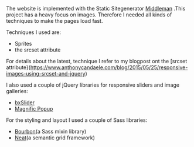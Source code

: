 
The website is implemented with the Static Sitegenerator [Middleman](https://middlemanapp.com/) .This project has a heavy focus on images. Therefore I needed all kinds of techniques to make the pages load fast.

Techniques I used are:

* Sprites
* the srcset attribute

For details about the latest, technique I refer to my blogpost ont the  [srcset attribute}(https://www.anthonycandaele.com/blog/2015/05/25/responsive-images-using-srcset-and-jquery)

I also used a couple of jQuery libraries for responsive sliders and image
galleries:

* [bxSlider](http://bxslider.com/)
* [Magnific Popup](http://dimsemenov.com/plugins/magnific-popup/)

For the styling and layout I used a couple of Sass libraries:

* [Bourbon](http://bourbon.io/)(a Sass mixin library)
* [Neat](http://neat.bourbon.io/)(a semantic grid framework)

